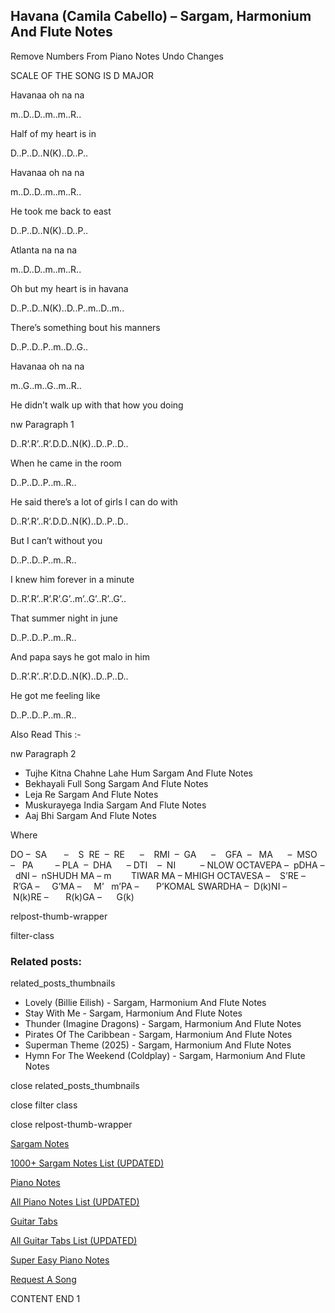 
## Havana (Camila Cabello) – Sargam, Harmonium And Flute Notes

Remove Numbers From Piano Notes
Undo Changes

SCALE OF THE SONG IS D MAJOR

Havanaa oh na na

m..D..D..m..m..R..

Half of my heart is in

D..P..D..N(K)..D..P..

Havanaa oh na na

m..D..D..m..m..R..

He took me back to east

D..P..D..N(K)..D..P..

Atlanta na na na

m..D..D..m..m..R..

Oh but my heart is in havana

D..P..D..N(K)..D..P..m..D..m..

There’s something bout his manners

D..P..D..P..m..D..G..

Havanaa oh na na

m..G..m..G..m..R..

He didn’t walk up with that how you doing

nw Paragraph 1

D..R’.R’..R’.D.D..N(K)..D..P..D..

When he came in the room

D..P..D..P..m..R..

He said there’s a lot of girls I can do with

D..R’.R’..R’.D.D..N(K)..D..P..D..

But I can’t without you

D..P..D..P..m..R..

I knew him forever in a minute

D..R’.R’..R’.R’.G’..m’..G’..R’..G’..

That summer night in june

D..P..D..P..m..R..

And papa says he got malo in him

D..R’.R’..R’.D.D..N(K)..D..P..D..

He got me feeling like

D..P..D..P..m..R..



Also Read This :-

nw Paragraph 2



* Tujhe Kitna Chahne Lahe Hum Sargam And Flute Notes
* Bekhayali Full Song Sargam And Flute Notes
* Leja Re Sargam And Flute Notes
* Muskurayega India Sargam And Flute Notes
* Aaj Bhi Sargam And Flute Notes

Where



DO –  SA       –    S  RE  –  RE      –    RMI  –  GA      –    GFA  –   MA      –  MSO  –   PA         – PLA  –  DHA      – DTI    –  NI          – NLOW OCTAVEPA –  pDHA –  dNI –  nSHUDH MA – m        TIWAR MA – MHIGH OCTAVESA –    S’RE –     R’GA –     G’MA –     M’   m’PA –       P’KOMAL SWARDHA –  D(k)NI –       N(k)RE –       R(k)GA –      G(k)



relpost-thumb-wrapper

filter-class

### Related posts:

related_posts_thumbnails

* Lovely (Billie Eilish) - Sargam, Harmonium And Flute Notes
* Stay With Me - Sargam, Harmonium And Flute Notes
* Thunder (Imagine Dragons) - Sargam, Harmonium And Flute Notes
* Pirates Of The Caribbean - Sargam, Harmonium And Flute Notes
* Superman Theme (2025) - Sargam, Harmonium And Flute Notes
* Hymn For The Weekend (Coldplay) - Sargam, Harmonium And Flute Notes

close related_posts_thumbnails

close filter class

close relpost-thumb-wrapper

[Sargam Notes](https://www.notationsworld.com/sargam-notes.html)

[1000+ Sargam Notes List (UPDATED)](https://www.notationsworld.com/all-songs-list-sargam-notes.html)

[Piano Notes](https://www.notationsworld.com/piano-notes.html)

[All Piano Notes List (UPDATED)](https://www.notationsworld.com/all-songs-list-piano-notes.html)

[Guitar Tabs](https://www.notationsworld.com/guitar-tabs.html)

[All Guitar Tabs List (UPDATED)](https://www.notationsworld.com/all-songs-list-guitar-tabs.html)

[Super Easy Piano Notes](https://studywall.in/)

[Request A Song](https://www.notationsworld.com/request-a-song.html)

CONTENT END 1


